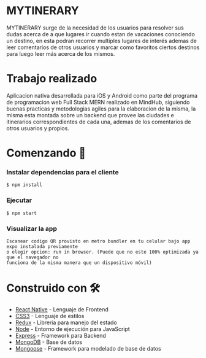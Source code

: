 # MYTINERARY

MYTINERARY surge de la necesidad de los usuarios para resolver sus dudas acerca de a que lugares ir cuando estan de vacaciones conociendo un destino, en esta podran recorrer multiples lugares de interés ademas de leer comentarios de otros usuarios y marcar como favoritos ciertos destinos para luego leer más acerca de los mismos.

# Trabajo realizado

Aplicacion nativa desarrollada para iOS y Android como parte del programa de programacion web Full Stack MERN realizado en MindHub, siguiendo buenas practicas y metodologias agiles para la elaboracion de la misma, la misma esta montada sobre un backend que provee las ciudades e itinerarios correspondientes de cada una, ademas de los comentarios de otros usuarios y propios.

# Comenzando  🚀

### Instalar dependencias para el cliente
`$ npm install`


### Ejecutar
`$ npm start`


### Visualizar la app
```
Escanear codigo QR provisto en metro bundler en tu celular bajo app expo instalada previamente 
o elegir opcion: run in browser. (Puede que no este 100% optimizada ya que el navegador no 
funciona de la misma manera que un dispositivo móvil)
```



# Construido con 🛠️
* [React Native](https://reactnative.dev/) - Lenguaje de Frontend
* [CSS3](https://developer.mozilla.org/es/docs/Web/CSS) - Lenguaje de estilos
* [Redux](https://es.redux.js.org/) - Libreria para manejo del estado
* [Node](https://nodejs.org/es/) - Entorno de ejecución para JavaScript 
* [Express](https://expressjs.com/es/) - Framework para Backend
* [MongoDB](https://www.mongodb.com/) - Base de datos
* [Mongoose](https://mongoosejs.com/) - Framework para modelado de base de datos

